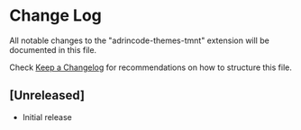 # Change Log

All notable changes to the "adrincode-themes-tmnt" extension will be documented in this file.

Check [Keep a Changelog](http://keepachangelog.com/) for recommendations on how to structure this file.

## [Unreleased]

- Initial release
